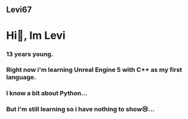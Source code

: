 ## Levi67
<h1>Hi👋, Im Levi</h1>
<h3>13 years young.</h3>
<h3>Right now i'm learning Unreal Engine 5 with C++ as my first language.</h3>
<h3>I know a bit about Python...</h3>
<h3>But i'm still learning so i have nothing to show😢...</h3>
